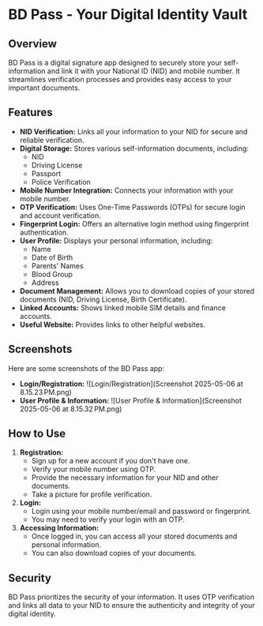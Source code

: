 # BD Pass - Your Digital Identity Vault

## Overview

BD Pass is a digital signature app designed to securely store your self-information and link it with your National ID (NID) and mobile number. It streamlines verification processes and provides easy access to your important documents.

## Features

* **NID Verification:** Links all your information to your NID for secure and reliable verification.
* **Digital Storage:** Stores various self-information documents, including:
    * NID
    * Driving License
    * Passport
    * Police Verification
* **Mobile Number Integration:** Connects your information with your mobile number.
* **OTP Verification:** Uses One-Time Passwords (OTPs) for secure login and account verification.
* **Fingerprint Login:** Offers an alternative login method using fingerprint authentication.
* **User Profile:** Displays your personal information, including:
    * Name
    * Date of Birth
    * Parents' Names
    * Blood Group
    * Address
* **Document Management:** Allows you to download copies of your stored documents (NID, Driving License, Birth Certificate).
* **Linked Accounts:** Shows linked mobile SIM details and finance accounts.
* **Useful Website:** Provides links to other helpful websites.

## Screenshots

Here are some screenshots of the BD Pass app:

* **Login/Registration:**
    ![Login/Registration](Screenshot 2025-05-06 at 8.15.23 PM.png)
* **User Profile & Information:**
    ![User Profile & Information](Screenshot 2025-05-06 at 8.15.32 PM.png)

## How to Use

1.  **Registration:**
    * Sign up for a new account if you don't have one.
    * Verify your mobile number using OTP.
    * Provide the necessary information for your NID and other documents.
    * Take a picture for profile verification.
2.  **Login:**
    * Login using your mobile number/email and password or fingerprint.
    * You may need to verify your login with an OTP.
3.  **Accessing Information:**
    * Once logged in, you can access all your stored documents and personal information.
    * You can also download copies of your documents.

## Security

BD Pass prioritizes the security of your information. It uses OTP verification and links all data to your NID to ensure the authenticity and integrity of your digital identity.
